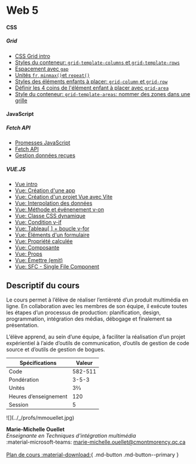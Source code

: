 
# Web 5


#### CSS

##### Grid

- [CSS Grid intro](./css/grid/intro.md)
- [Styles du conteneur: `grid-template-columns` et `grid-template-rows`](./css/grid/grid-template-cols-rows.md)
- [Espacement avec `gap`](./css/grid/gap.md)
- [Unités `fr`, `minmax()`et `repeat()`](./css/grid/unites.md)
- [Styles des éléments enfants à placer: `grid-column` et `grid-row`](./css/grid/grid-col-row.md)
- [Définir les 4 coins de l'élément enfant à placer avec `grid-area`](./css/grid/grid-area.md)
- [Style du conteneur: `grid-template-areas`: nommer des zones dans une grille](./css/grid/grid-template-areas.md)


<!--
* [Bootstrap (révision)](#)
* [Tailwind](#)-->

#### JavaScript

##### Fetch API

* [Promesses JavaScript](./cours06a.md#promesses-javascript)
* [Fetch API](./cours06a.md#fetch-api)
* [Gestion données reçues](./cours06a.html#gestions-des-donnees-recues)


<!--* [REST API pour WordPress](#)-->

##### VUE.JS



- [Vue intro](./vue/index.md)
- [Vue: Création d'une app](./vue/creation-app.html)
- [Vue: Création d'un projet Vue avec Vite](./vue/creation-projet-CLI.md)
- [Vue: Interpolation des données](./vue/interpolation.html)
- [Vue: Méthode et événenement v-on](./vue/methodes-evenements.md)
- [Vue: Classe CSS dynamique](./vue/classe-dynamique.md)
- [Vue: Condition v-if](./vue/condition.md)
- [Vue: Tableau[ ] + boucle v-for](./vue/boucle.md)
- [Vue: Éléments d'un formulaire](./vue/elements-de-formulaire.md)
- [Vue: Propriété calculée](./vue/propriete-calculee.md)
- [Vue: Composante](./vue/composante.md)
- [Vue: Props](./vue/props.md)
- [Vue: Émettre (emit)](./vue/emit.md)
- [Vue: SFC - Single File Component](./vue/sfc.md)

## Descriptif du cours

Le cours permet à l’élève de réaliser l’entièreté d’un produit multimédia en ligne. En collaboration avec les membres de son équipe, il exécute toutes les étapes d’un processus de production: planification, design, programmation, intégration des médias, débogage et finalement sa présentation.

L’élève apprend, au sein d’une équipe, à faciliter la réalisation d’un projet expérientiel à l’aide d’outils de communication, d’outils de gestion de code source et d’outils de gestion de bogues.

| Spécifications        | Valeur  |
| --------------------- | ------- |
| Code                  | 582-511 |
| Pondération           | 3-5-3   |
| Unités                | 3⅔      |
| Heures d’enseignement | 120     |
| Session               | 5       |

<div class="grid grid-auto" markdown>
  ![](../_/profs/mmouellet.jpg)

  **Marie-Michelle Ouellet**<br>
  _Enseignante en Techniques d'intégration multimédia_<br>
  :material-microsoft-teams: [marie-michelle.ouellet@cmontmorency.qc.ca](mailto:marie-michelle.ouellet@cmontmorency.qc.ca)<br><br>
  [Plan de cours :material-download:](https://cmontmorency365-my.sharepoint.com/:b:/g/personal/mariem_ouellet_cmontmorency_qc_ca/EVMfkW5UxttFkK8D4Lg3Z7cBGXUX4_v1-7USGwyAbjmIRQ?e=NybgeQ){ .md-button .md-button--primary }
</div>
<br> <br> <br> <br> 
